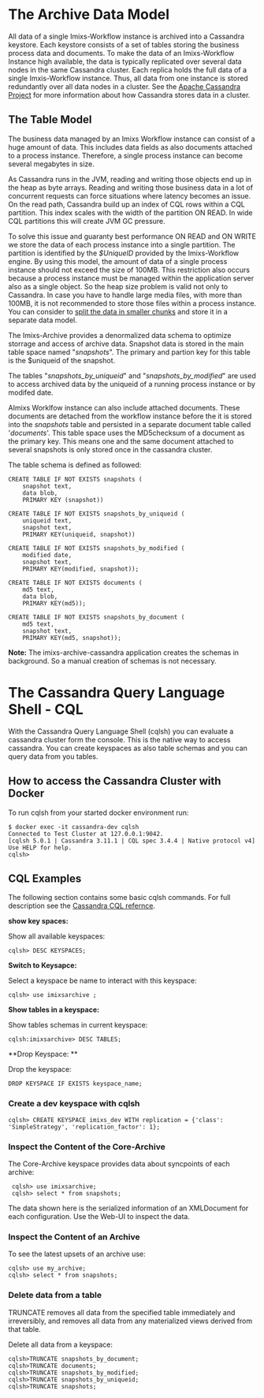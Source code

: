 # The Archive Data Model

All data of a single Imixs-Workflow instance is archived into a Cassandra keystore. Each keystore consists of a set of tables storing the business process data and documents. To make the data of an Imixs-Workflow Instance high available, the data is typically replicated over several data nodes in the same Cassandra cluster. Each replica holds the full data of a single Imxis-Workflow instance. Thus, all data from one instance is stored redundantly over all data nodes in a cluster. See the [Apache Cassandra Project](http://cassandra.apache.org/) for more information about how Cassandra stores data in a cluster.

## The Table Model

The business data managed by an Imixs Workflow instance can consist of a huge amount of data. This includes data fields as also documents attached to a process instance. Therefore, a single process instance can become several megabytes in size.

As Cassandra runs in the JVM, reading and writing those objects end up in the heap as byte arrays. 
Reading and writing those business data in a lot of concurrent requests can force situations where latency becomes an issue. 
On the read path, Cassandra build up an index of CQL rows within a CQL partition. This index scales with the width of the partition ON READ. In wide CQL partitions this will create JVM GC pressure.

To solve this issue and guaranty best performance ON READ and ON WRITE we store the data of each process instance into a single partition. The partition is identified by the _$UniqueID_ provided by the Imixs-Workflow engine. By using this model, the amount of data of a single process instance should not exceed the size of 100MB. 
This restriction also occurs because a process instance must be managed within the application server also as a single object. So the heap size problem is valid not only to Cassandra.  In case you have to handle large media files, with more than 100MB, it is not recommended to store those files within a process instance. You can consider to [split the data in smaller chunks](https://ralph.blog.imixs.com/2018/06/29/cassandra-how-to-handle-large-media-files/) and store it in a separate data model.    

The Imixs-Archive provides a denormalized data schema to optimize storrage and access of archive data. 
Snapshot data is stored in the main table space named "_snapshots_". The primary and partion key for this table is the $uniqueid of the snapshot. 

The tables "_snapshots\_by\_uniqueid_" and "_snapshots\_by\_modified_" are used to access archived data by the uniqueid of a running process instance or by modifed date. 

AImixs Worklfow instance can also include attached documents. These documents are detached from the workflow instance before the it is stored into the _snapshots_ table and persisted in a separate document table called '_documents_'. This table space uses the MD5checksum of a document as the primary key. This means one and the same document attached to several snapshots is only stored once in the cassandra cluster. 

The table schema is defined as followed: 


	CREATE TABLE IF NOT EXISTS snapshots (
		snapshot text, 
		data blob, 
		PRIMARY KEY (snapshot))
	
	CREATE TABLE IF NOT EXISTS snapshots_by_uniqueid (
		uniqueid text,
		snapshot text, 
		PRIMARY KEY(uniqueid, snapshot))
	
	CREATE TABLE IF NOT EXISTS snapshots_by_modified (
		modified date,
		snapshot text,
		PRIMARY KEY(modified, snapshot));

	CREATE TABLE IF NOT EXISTS documents (
		md5 text,
		data blob,
		PRIMARY KEY(md5));
		
	CREATE TABLE IF NOT EXISTS snapshots_by_document (
		md5 text,
		snapshot text, 
		PRIMARY KEY(md5, snapshot));



**Note:** The imixs-archive-cassandra application creates the schemas in background. So a manual creation of schemas is not necessary. 





# The Cassandra Query Language Shell - CQL

With the  Cassandra Query Language Shell (cqlsh) you can evaluate a cassandra cluster form the console. This is the native way to access cassandra. You can create keyspaces as also table schemas and you can query data from you tables. 

## How to access the Cassandra Cluster with Docker

To run cqlsh from your started docker environment run:

	$ docker exec -it cassandra-dev cqlsh
	Connected to Test Cluster at 127.0.0.1:9042.
	[cqlsh 5.0.1 | Cassandra 3.11.1 | CQL spec 3.4.4 | Native protocol v4]
	Use HELP for help.
	cqlsh>

## CQL Examples
The following section contains some basic cqlsh commands. For full description see the [Cassandra CQL refernce](https://docs.datastax.com/en/dse/6.0/cql/). 

**show key spaces:**

Show all available keyspaces:

	cqlsh> DESC KEYSPACES;
	
**Switch to Keysapce:**

Select a keyspace be name to interact with this keyspace:

	cqlsh> use imixsarchive ;
	
**Show tables in a keyspace:**	

Show tables schemas in current keyspace: 

	cqlsh:imixsarchive> DESC TABLES;
	
**Drop Keyspace: ** 

Drop the keyspace: 

	DROP KEYSPACE IF EXISTS keyspace_name;

### Create a dev keyspace with cqlsh

	cqlsh> CREATE KEYSPACE imixs_dev WITH replication = {'class': 'SimpleStrategy', 'replication_factor': 1};



### Inspect the Content of the Core-Archive
The Core-Archive keyspace provides data about syncpoints of each archive:

	 cqlsh> use imixsarchive;
	 cqlsh> select * from snapshots;
	 
The data shown here is the serialized information of an XMLDocument for each configuration. Use the Web-UI to inspect the data. 

	 

### Inspect the Content of an Archive

To see the latest upsets of an archive use:

 
	cqlsh> use my_archive;
	cqlsh> select * from snapshots;
	 

	 
### Delete data from a table

TRUNCATE removes all data from the specified table immediately and irreversibly, and removes all data from any materialized views derived from that table.

Delete all data from a keyspace:

	cqlsh>TRUNCATE snapshots_by_document;
	cqlsh>TRUNCATE documents;
	cqlsh>TRUNCATE snapshots_by_modified;
	cqlsh>TRUNCATE snapshots_by_uniqueid;
	cqlsh>TRUNCATE snapshots;
	
	
